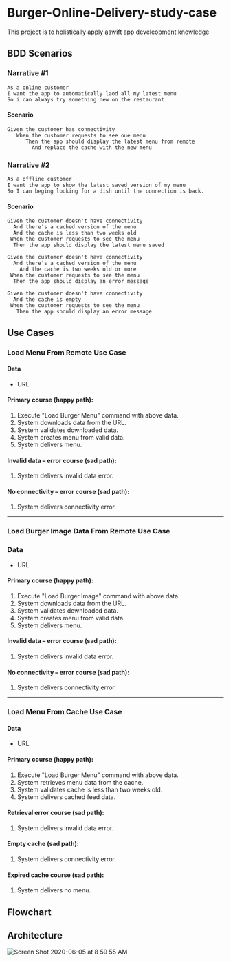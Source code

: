# Burger-Online-Delivery-study-case

This project is to holistically apply aswift app develeopment knowledge

## BDD Scenarios

### Narrative #1

```
As a online customer
I want the app to automatically laod all my latest menu
So i can always try something new on the restaurant
```

#### Scenario 
```
Given the customer has connectivity
   When the customer requests to see oue menu
      Then the app should display the latest menu from remote
        And replace the cache with the new menu    
```

### Narrative #2

```
As a offline customer
I want the app to show the latest saved version of my menu
So I can beging looking for a dish until the connection is back.
```

#### Scenario 
```
Given the customer doesn't have connectivity
  And there’s a cached version of the menu
  And the cache is less than two weeks old
 When the customer requests to see the menu
  Then the app should display the latest menu saved

Given the customer doesn't have connectivity
  And there’s a cached version of the menu
    And the cache is two weeks old or more
 When the customer requests to see the menu
  Then the app should display an error message

Given the customer doesn't have connectivity
  And the cache is empty
 When the customer requests to see the menu
   Then the app should display an error message 
```

## Use Cases

### Load Menu From Remote Use Case

#### Data
   * URL
   
#### Primary course (happy path):
   1. Execute "Load Burger Menu" command with above data.
   1. System downloads data from the URL.
   1. System validates downloaded data.
   1. System creates menu from valid data.
   1. System delivers menu.

#### Invalid data – error course (sad path):
   1. System delivers invalid data error.

#### No connectivity – error course (sad path):
   1. System delivers connectivity error.

---

### Load Burger Image Data From Remote Use Case

### Data
   * URL
   
#### Primary course (happy path):
   1. Execute "Load Burger Image" command with above data.
   1. System downloads data from the URL.
   1. System validates downloaded data.
   1. System creates menu from valid data.
   1. System delivers menu.

#### Invalid data – error course (sad path):
   1. System delivers invalid data error.

#### No connectivity – error course (sad path):
   1. System delivers connectivity error.
   
---

### Load Menu From Cache Use Case

#### Data
   * URL
   
#### Primary course (happy path):
   1. Execute "Load Burger Menu" command with above data.
   1. System retrieves menu data from the cache.
   1. System validates cache is less than two weeks old.
   1. System delivers cached feed data.

#### Retrieval error course (sad path):
   1. System delivers invalid data error.

#### Empty cache (sad path):
   1. System delivers connectivity error.
   
#### Expired cache course (sad path):
   1. System delivers no menu.
   
## Flowchart

## Architecture
![Screen Shot 2020-06-05 at 8 59 55 AM](https://user-images.githubusercontent.com/19692076/83884727-f202c200-a70a-11ea-8ca6-c682cb32c9ab.png)
